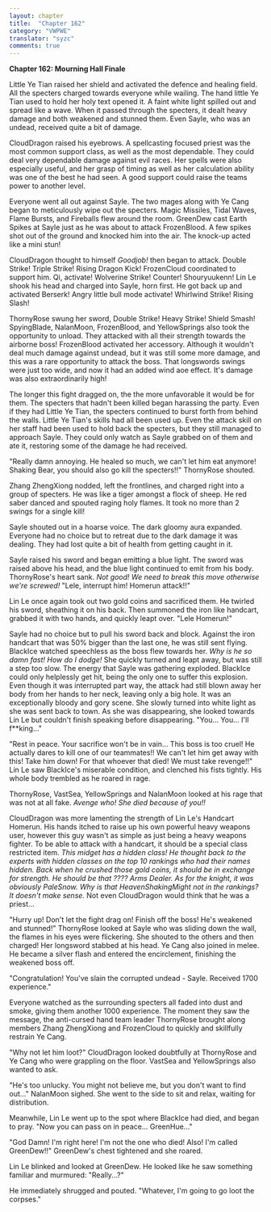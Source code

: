 ```yaml
---
layout: chapter
title:  "Chapter 162"
category: "VWPWE"
translator: "syzc"
comments: true
---
```


**Chapter 162: Mourning Hall Finale**

Little Ye Tian raised her shield and activated the defence and healing field. All the specters charged towards everyone while wailing. The hand little Ye Tian used to hold her holy text opened it. A faint white light spilled out and spread like a wave. When it passed through the specters, it dealt heavy damage and both weakened and stunned them. Even Sayle, who was an undead, received quite a bit of damage.

CloudDragon raised his eyebrows. A spellcasting focused priest was the most common support class, as well as the most dependable. They could deal very dependable damage against evil races. Her spells were also especially useful, and her grasp of timing as well as her calculation ability was one of the best he had seen. A good support could raise the teams power to another level.

Everyone went all out against Sayle. The two mages along with Ye Cang began to meticulously wipe out the specters. Magic Missiles, Tidal Waves, Flame Bursts, and Fireballs flew around the room. GreenDew cast Earth Spikes at Sayle just as he was about to attack FrozenBlood. A few spikes shot out of the ground and knocked him into the air. The knock-up acted like a mini stun!

CloudDragon thought to himself *Goodjob!* then began to attack. Double Strike! Triple Strike! Rising Dragon Kick! FrozenCloud coordinated to support him. Qi, activate! Wolverine Strike! Counter! Shouryuukenn! Lin Le shook his head and charged into Sayle, horn first. He got back up and activated Berserk! Angry little bull mode activate! Whirlwind Strike! Rising Slash!

ThornyRose swung her sword, Double Strike! Heavy Strike! Shield Smash! SpyingBlade, NalanMoon, FrozenBlood, and YellowSprings also took the opportunity to unload. They attacked with all their strength towards the airborne boss! FrozenBlood activated her accessory. Although it wouldn't deal much damage against undead, but it was still some more damage, and this was a rare opportunity to attack the boss. That longswords swings were just too wide, and now it had an added wind aoe effect. It's damage was also extraordinarily high!

The longer this fight dragged on, the the more unfavorable it would be for them. The specters that hadn't been killed began harassing the party. Even if they had Little Ye Tian, the specters continued to burst forth from behind the walls. Little Ye Tian's skills had all been used up. Even the attack skill on her staff had been used to hold back the specters, but they still managed to approach Sayle. They could only watch as Sayle grabbed on of them and ate it, restoring some of the damage he had received.

"Really damn annoying. He healed so much, we can't let him eat anymore! Shaking Bear, you should also go kill the specters!!" ThornyRose shouted.

Zhang ZhengXiong nodded, left the frontlines, and charged right into a group of specters. He was like a tiger amongst a flock of sheep. He red saber danced and spouted raging holy flames. It took no more than 2 swings for a single kill!

Sayle shouted out in a hoarse voice. The dark gloomy aura expanded. Everyone had no choice but to retreat due to the dark damage it was dealing. They had lost quite a bit of health from getting caught in it.

Sayle raised his sword and began emitting a blue light. The sword was raised above his head, and the blue light continued to emit from his body. ThornyRose's heart sank. *Not good! We need to break this move otherwise we're screwed!* "Lele, interrupt him! Homerun attack!!"

Lin Le once again took out two gold coins and sacrificed them. He twirled his sword, sheathing it on his back. Then summoned the iron like handcart, grabbed it with two hands, and quickly leapt over. "Lele Homerun!"

Sayle had no choice but to pull his sword back and block. Against the iron handcart that was 50% bigger than the last one, he was still sent flying. BlackIce watched speechless as the boss flew towards her. *Why is he so damn fast! How do I dodge!* She quickly turned and leapt away, but was still a step too slow. The energy that Sayle was gathering exploded. BlackIce could only helplessly get hit, being the only one to suffer this explosion. Even though it was interrupted part way, the attack had still blown away her body from her hands to her neck, leaving only a big hole. It was an exceptionally bloody and gory scene. She slowly turned into white light as she was sent back to town. As she was disappearing, she looked towards Lin Le but couldn't finish speaking before disappearing. "You... You... I'll f\*\*king..."

"Rest in peace. Your sacrifice won't be in vain... This boss is too cruel! He actually dares to kill one of our teammates!! We can't let him get away with this! Take him down! For that whoever that died! We must take revenge!!" Lin Le saw BlackIce's miserable condition, and clenched his fists tightly. His whole body trembled as he roared in rage.

ThornyRose, VastSea, YellowSprings and NalanMoon looked at his rage that was not at all fake. *Avenge who! She died because of you!!*

CloudDragon was more lamenting the strength of Lin Le's Handcart Homerun. His hands itched to raise up his own powerful heavy weapons user, however this guy wasn't as simple as just being a heavy weapons fighter. To be able to attack with a handcart, it should be a special class restricted item. *This midget has a hidden class! He thought back to the experts with hidden classes on the top 10 rankings who had their names hidden. Back when he crushed those gold coins, it should be in exchange for strength. He should be that ???? Arms Dealer. As for the knight, it was obviously PaleSnow. Why is that HeavenShakingMight not in the rankings? It doesn't make sense.* Not even CloudDragon would think that he was a priest...

"Hurry up! Don't let the fight drag on! Finish off the boss! He's weakened and stunned!" ThornyRose looked at Sayle who was sliding down the wall, the flames in his eyes were flickering. She shouted to the others and then charged! Her longsword stabbed at his head. Ye Cang also joined in melee. He became a silver flash and entered the encirclement, finishing the weakened boss off.

"Congratulation! You've slain the corrupted undead - Sayle. Received 1700 experience."

Everyone watched as the surrounding specters all faded into dust and smoke, giving them another 1000 experience. The moment they saw the message, the anti-cursed hand team leader ThornyRose brought along members Zhang ZhengXiong and FrozenCloud to quickly and skillfully restrain Ye Cang.

"Why not let him loot?" CloudDragon looked doubtfully at ThornyRose and Ye Cang who were grappling on the floor. VastSea and YellowSprings also wanted to ask. 

"He's too unlucky. You might not believe me, but you don't want to find out..." NalanMoon sighed. She went to the side to sit and relax, waiting for distribution.

Meanwhile, Lin Le went up to the spot where BlackIce had died, and began to pray. "Now you can pass on in peace... GreenHue..."

"God Damn! I'm right here! I'm not the one who died! Also! I'm called GreenDew!!" GreenDew's chest tightened and she roared.

Lin Le blinked and looked at GreenDew. He looked like he saw something familiar and murmured: "Really...?"

He immediately shrugged and pouted. "Whatever, I'm going to go loot the corpses."
